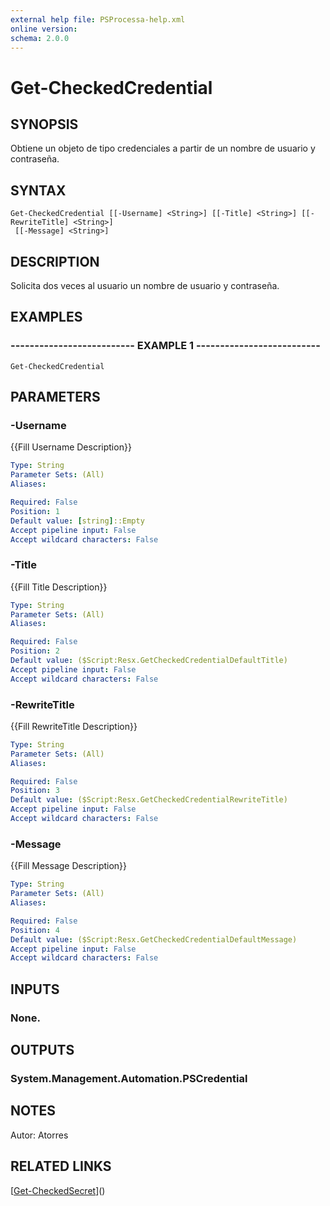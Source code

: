 ```yaml
---
external help file: PSProcessa-help.xml
online version: 
schema: 2.0.0
---
```


# Get-CheckedCredential

## SYNOPSIS
Obtiene un objeto de tipo credenciales a partir de un nombre de usuario y contraseña.

## SYNTAX

```
Get-CheckedCredential [[-Username] <String>] [[-Title] <String>] [[-RewriteTitle] <String>]
 [[-Message] <String>]
```

## DESCRIPTION
Solicita dos veces al usuario un nombre de usuario y contraseña.

## EXAMPLES

### -------------------------- EXAMPLE 1 --------------------------
```
Get-CheckedCredential
```

## PARAMETERS

### -Username
{{Fill Username Description}}

```yaml
Type: String
Parameter Sets: (All)
Aliases: 

Required: False
Position: 1
Default value: [string]::Empty
Accept pipeline input: False
Accept wildcard characters: False
```

### -Title
{{Fill Title Description}}

```yaml
Type: String
Parameter Sets: (All)
Aliases: 

Required: False
Position: 2
Default value: ($Script:Resx.GetCheckedCredentialDefaultTitle)
Accept pipeline input: False
Accept wildcard characters: False
```

### -RewriteTitle
{{Fill RewriteTitle Description}}

```yaml
Type: String
Parameter Sets: (All)
Aliases: 

Required: False
Position: 3
Default value: ($Script:Resx.GetCheckedCredentialRewriteTitle)
Accept pipeline input: False
Accept wildcard characters: False
```

### -Message
{{Fill Message Description}}

```yaml
Type: String
Parameter Sets: (All)
Aliases: 

Required: False
Position: 4
Default value: ($Script:Resx.GetCheckedCredentialDefaultMessage)
Accept pipeline input: False
Accept wildcard characters: False
```

## INPUTS

### None.

## OUTPUTS

### System.Management.Automation.PSCredential

## NOTES
Autor: Atorres

## RELATED LINKS

[[Get-CheckedSecret](Get-CheckedSecret.md)]()

